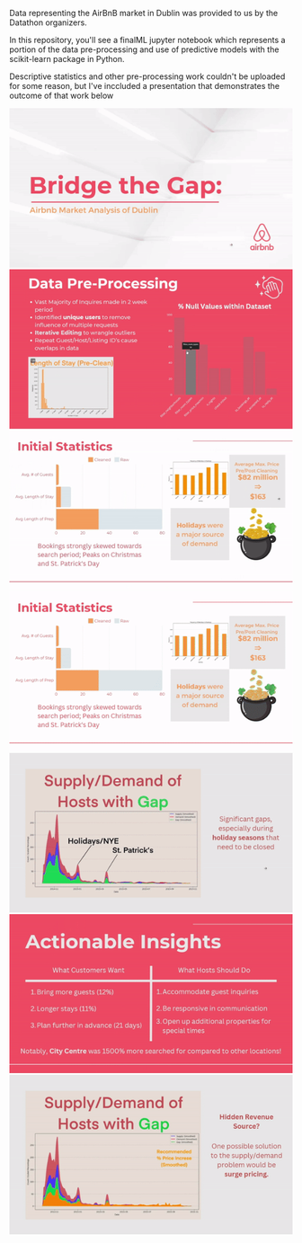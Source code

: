 Data representing the AirBnB market in Dublin was provided to us by the Datathon organizers. 

In this repository, you'll see a finalML jupyter notebook which represents a portion of the 
data pre-processing and use of predictive models with the scikit-learn package in Python. 

Descriptive statistics and other pre-processing work couldn't be uploaded for some reason, 
but I've inccluded a presentation that demonstrates the outcome of that work below

![](https://github.com/KianKerm/AirBnB_DatathonProj/blob/GIFs/p1.gif)
![](https://github.com/KianKerm/AirBnB_DatathonProj/blob/GIFs/p2.gif)
![](https://github.com/KianKerm/AirBnB_DatathonProj/blob/GIFs/p3.gif)
![](https://github.com/KianKerm/AirBnB_DatathonProj/blob/GIFs/p4.gif)
![](https://github.com/KianKerm/AirBnB_DatathonProj/blob/GIFs/p5.gif)
![](https://github.com/KianKerm/AirBnB_DatathonProj/blob/GIFs/p6.gif)
![](https://github.com/KianKerm/AirBnB_DatathonProj/blob/GIFs/p7.gif)
